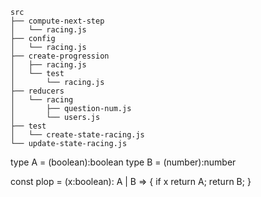```
src
├── compute-next-step
│   └── racing.js
├── config
│   └── racing.js
├── create-progression
│   ├── racing.js
│   └── test
│       └── racing.js
├── reducers
│   └── racing
│       ├── question-num.js
│       └── users.js
├── test
│   └── create-state-racing.js
└── update-state-racing.js
```

type A = (boolean):boolean
type B = (number):number

const plop = (x:boolean): A | B => {
  if x
   return A;
  return B;
}

